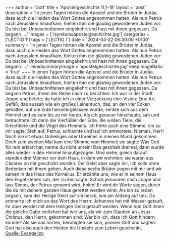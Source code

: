 +++
author = 'Gott'
title = 'Apostelgeschichte 11,1-18'
layout = 'post'
description = 'In jenen Tagen hörten die Apostel und die Brüder in Judäa, dass auch die Heiden das Wort Gottes angenommen hatten. Als nun Petrus nach Jerusalem hinaufkam, hielten ihm die gläubig gewordenen Juden vor: Du bist bei Unbeschnittenen eingekehrt und hast mit ihnen gegessen. Da begann ....'
images = ['/symbols/apostelgeschichte.jpg']
categories = ['LECTIO 1']
tags = ['LECTIO 1']
date = '2024-04-22 06:30:00 +0100'
summary = 'In jenen Tagen hörten die Apostel und die Brüder in Judäa, dass auch die Heiden das Wort Gottes angenommen hatten. Als nun Petrus nach Jerusalem hinaufkam, hielten ihm die gläubig gewordenen Juden vor: Du bist bei Unbeschnittenen eingekehrt und hast mit ihnen gegessen. Da begann ....'
linkedsummaryImage = 'apostelgeschichte.jpg'
keepImageRatio = 'true'
+++
In jenen Tagen hörten die Apostel und die Brüder in Judäa, dass auch die Heiden das Wort Gottes angenommen hatten.
Als nun Petrus nach Jerusalem hinaufkam, hielten ihm die gläubig gewordenen Juden vor:
Du bist bei Unbeschnittenen eingekehrt und hast mit ihnen gegessen.
Da begann Petrus, ihnen der Reihe nach zu berichten:
Ich war in der Stadt Joppe und betete; da hatte ich in einer Verzückung eine Vision: Eine Art Gefäß, das aussah wie ein großes Leinentuch, das, an den vier Ecken gehalten, auf die Erde heruntergelassen wurde, senkte sich aus dem Himmel und es kam bis zu mir herab.<!--more-->
Als ich genauer hinschaute, sah und betrachtete ich darin die Vierfüßler der Erde, die wilden Tiere, die Kriechtiere und die Vögel des Himmels.
Ich hörte auch eine Stimme, die zu mir sagte: Steh auf, Petrus, schlachte und iss!
Ich antwortete: Niemals, Herr! Noch nie ist etwas Unheiliges oder Unreines in meinen Mund gekommen.
Doch zum zweiten Mal kam eine Stimme vom Himmel; sie sagte: Was Gott für rein erklärt hat, nenne du nicht unrein!
Das geschah dreimal, dann wurde alles wieder in den Himmel hinaufgezogen.
Und siehe, gleich darauf standen drei Männer vor dem Haus, in dem wir wohnten; sie waren aus Cäsarea zu mir geschickt worden.
Der Geist aber sagte mir, ich solle ohne Bedenken mit ihnen gehen. Auch diese sechs Brüder zogen mit mir und wir kamen in das Haus des Kornelius.
Er erzählte uns, wie er in seinem Haus den Engel stehen sah, der zu ihm sagte: Schick jemanden nach Joppe und lass Simon, der Petrus genannt wird, holen!
Er wird dir Worte sagen, durch die du mit deinem ganzen Haus gerettet werden wirst.
Als ich zu reden begann, kam der Heilige Geist auf sie herab, wie am Anfang auf uns.
Da erinnerte ich mich an das Wort des Herrn: Johannes hat mit Wasser getauft, ihr aber werdet mit dem Heiligen Geist getauft werden.
Wenn nun Gott ihnen die gleiche Gabe verliehen hat wie uns, als wir zum Glauben an Jesus Christus, den Herrn, gekommen sind: Wer bin ich, dass ich Gott hindern könnte?
Als sie das hörten, beruhigten sie sich, priesen Gott und sagten: Gott hat also auch den Heiden die Umkehr zum Leben geschenkt.<br> [Quelle: Evangelizo](https://evangeliumtagfuertag.org/DE/gospel)